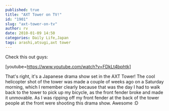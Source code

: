 ```yaml
---
published: true
title: "AXT Tower on TV!"
id: "1901"
slug: "axt-tower-on-tv"
author: rv
date: 2010-01-09 14:50
categories: Daily Life,Japan
tags: arashi,atsugi,axt tower
---
```

Check this out guys:

[youtube=https://www.youtube.com/watch?v=FDkLt4bphtk]

That's right, it's a Japanese drama show set in the AXT Tower! The cool helicopter shot of the tower was made a couple of weeks ago on a Saturday morning, which I remember clearly because that was the day I had to walk back to the tower to pick up my bicycle, as the front fender broke and made it unmovable. As I was ripping off my front fender at the back of the tower people at the front were shooting this drama show. Awesome :D